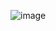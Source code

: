 ![image](https://github.com/HeavensFeel03/AutoZadanie_6/assets/142699283/07546db0-a8b3-4aa8-b8e0-4736a9301f3e)
